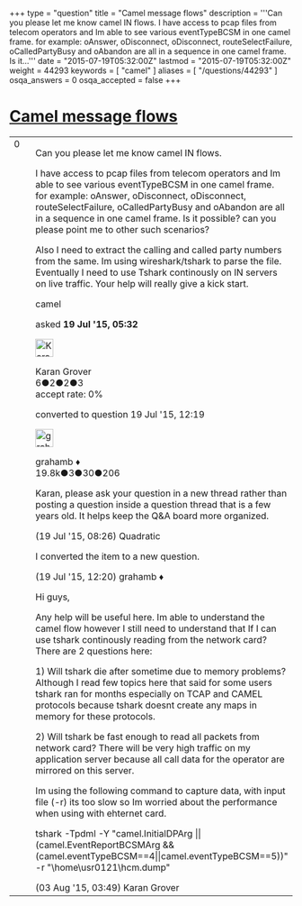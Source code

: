 +++
type = "question"
title = "Camel message flows"
description = '''Can you please let me know camel IN flows. I have access to pcap files from telecom operators and Im able to see various eventTypeBCSM in one camel frame. for example: oAnswer, oDisconnect, oDisconnect, routeSelectFailure, oCalledPartyBusy and oAbandon are all in a sequence in one camel frame. Is it...'''
date = "2015-07-19T05:32:00Z"
lastmod = "2015-07-19T05:32:00Z"
weight = 44293
keywords = [ "camel" ]
aliases = [ "/questions/44293" ]
osqa_answers = 0
osqa_accepted = false
+++

<div class="headNormal">

# [Camel message flows](/questions/44293/camel-message-flows)

</div>

<div id="main-body">

<div id="askform">

<table id="question-table" style="width:100%;"><colgroup><col style="width: 50%" /><col style="width: 50%" /></colgroup><tbody><tr class="odd"><td style="width: 30px; vertical-align: top"><div class="vote-buttons"><div id="post-44293-score" class="post-score" title="current number of votes">0</div><div id="favorite-count" class="favorite-count"></div></div></td><td><div id="item-right"><div class="question-body"><p>Can you please let me know camel IN flows.</p><p>I have access to pcap files from telecom operators and Im able to see various eventTypeBCSM in one camel frame. for example: oAnswer, oDisconnect, oDisconnect, routeSelectFailure, oCalledPartyBusy and oAbandon are all in a sequence in one camel frame. Is it possible? can you please point me to other such scenarios?</p><p>Also I need to extract the calling and called party numbers from the same. Im using wireshark/tshark to parse the file. Eventually I need to use Tshark continously on IN servers on live traffic. Your help will really give a kick start.</p></div><div id="question-tags" class="tags-container tags">camel</div><div id="question-controls" class="post-controls"></div><div class="post-update-info-container"><div class="post-update-info post-update-info-user"><p>asked <strong>19 Jul '15, 05:32</strong></p><img src="https://secure.gravatar.com/avatar/80d70be65afb9b6b3bbeda33fb06e824?s=32&amp;d=identicon&amp;r=g" class="gravatar" width="32" height="32" alt="Karan%20Grover&#39;s gravatar image" /><p>Karan Grover<br />
<span class="score" title="6 reputation points">6</span><span title="2 badges"><span class="badge1">●</span><span class="badgecount">2</span></span><span title="2 badges"><span class="silver">●</span><span class="badgecount">2</span></span><span title="3 badges"><span class="bronze">●</span><span class="badgecount">3</span></span><br />
<span class="accept_rate" title="Rate of the user&#39;s accepted answers">accept rate:</span> <span title="Karan Grover has no accepted answers">0%</span></p></div><div class="post-update-info post-update-info-edited"><p>converted to question 19 Jul '15, 12:19</p><img src="https://secure.gravatar.com/avatar/d2a7e24ca66604c749c7c88c1da8ff78?s=32&amp;d=identicon&amp;r=g" class="gravatar" width="32" height="32" alt="grahamb&#39;s gravatar image" /><p>grahamb ♦<br />
<span class="score" title="19834 reputation points"><span>19.8k</span></span><span title="3 badges"><span class="badge1">●</span><span class="badgecount">3</span></span><span title="30 badges"><span class="silver">●</span><span class="badgecount">30</span></span><span title="206 badges"><span class="bronze">●</span><span class="badgecount">206</span></span></p></div></div><div id="comments-container-44293" class="comments-container"><span id="44294"></span><div id="comment-44294" class="comment"><div id="post-44294-score" class="comment-score"></div><div class="comment-text"><p>Karan, please ask your question in a new thread rather than posting a question inside a question thread that is a few years old. It helps keep the Q&amp;A board more organized.</p></div><div id="comment-44294-info" class="comment-info"><span class="comment-age">(19 Jul '15, 08:26)</span> Quadratic</div></div><span id="44297"></span><div id="comment-44297" class="comment"><div id="post-44297-score" class="comment-score"></div><div class="comment-text"><p>I converted the item to a new question.</p></div><div id="comment-44297-info" class="comment-info"><span class="comment-age">(19 Jul '15, 12:20)</span> grahamb ♦</div></div><span id="44762"></span><div id="comment-44762" class="comment"><div id="post-44762-score" class="comment-score"></div><div class="comment-text"><p>Hi guys,</p><p>Any help will be useful here. Im able to understand the camel flow however I still need to understand that If I can use tshark continously reading from the network card? There are 2 questions here:</p><p>1) Will tshark die after sometime due to memory problems? Although I read few topics here that said for some users tshark ran for months especially on TCAP and CAMEL protocols because tshark doesnt create any maps in memory for these protocols.</p><p>2) Will tshark be fast enough to read all packets from network card? There will be very high traffic on my application server because all call data for the operator are mirrored on this server.</p><p>Im using the following command to capture data, with input file (-r) its too slow so Im worried about the performance when using with ehternet card.</p><p>tshark -Tpdml -Y "camel.InitialDPArg || (camel.EventReportBCSMArg &amp;&amp; (camel.eventTypeBCSM==4||camel.eventTypeBCSM==5))" -r "\home\usr0121\hcm.dump"</p></div><div id="comment-44762-info" class="comment-info"><span class="comment-age">(03 Aug '15, 03:49)</span> Karan Grover</div></div></div><div id="comment-tools-44293" class="comment-tools"></div><div class="clear"></div><div id="comment-44293-form-container" class="comment-form-container"></div><div class="clear"></div></div></td></tr></tbody></table>

</div>

</div>

